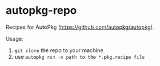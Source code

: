 # autopkg-repo

Recipes for AutoPkg (https://github.com/autopkg/autopkg).

Usage:

1. `git clone` the repo to your machine
2. use `autopkg run -v path to the *.pkg.recipe file`
